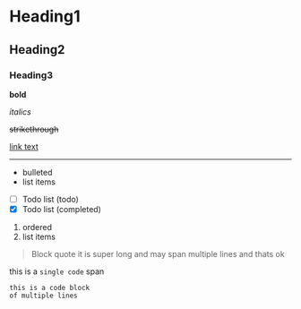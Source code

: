 # Heading1
## Heading2
### Heading3

**bold**

_italics_

~~strikethrough~~

[link text](https://example.com/url)

- - - -

* bulleted
* list items

- [ ] Todo list (todo)
- [x] Todo list (completed)

1. ordered
1. list items


>Block quote it is super long and
may span multiple lines
and thats ok

this is a `single code` span

```
this is a code block
of multiple lines
```

